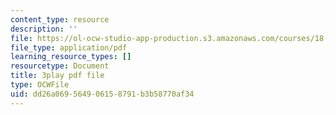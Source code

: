 ```yaml
---
content_type: resource
description: ''
file: https://ol-ocw-studio-app-production.s3.amazonaws.com/courses/18-01sc-single-variable-calculus-fall-2010/dd26a069564906158791b3b58770af34_QKXAd2PhZGY.pdf
file_type: application/pdf
learning_resource_types: []
resourcetype: Document
title: 3play pdf file
type: OCWFile
uid: dd26a069-5649-0615-8791-b3b58770af34
---
```

